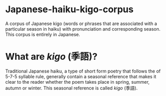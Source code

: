 # Japanese-haiku-kigo-corpus
A corpus of Japanese kigo (words or phrases that are associated with a particular season in haiku) with pronunciation and corresponding season.
This corpus is entirely in Japanese.

# What are _kigo_ (季語)?
Traditional Japanese haiku, a type of short form poetry that follows the of 5-7-5 syllable rule, generally contain a seasonal reference that makes it clear to the reader whether the poem takes place in spring, summer, autumn or winter. This seasonal reference is called _kigo_ (季語). 
